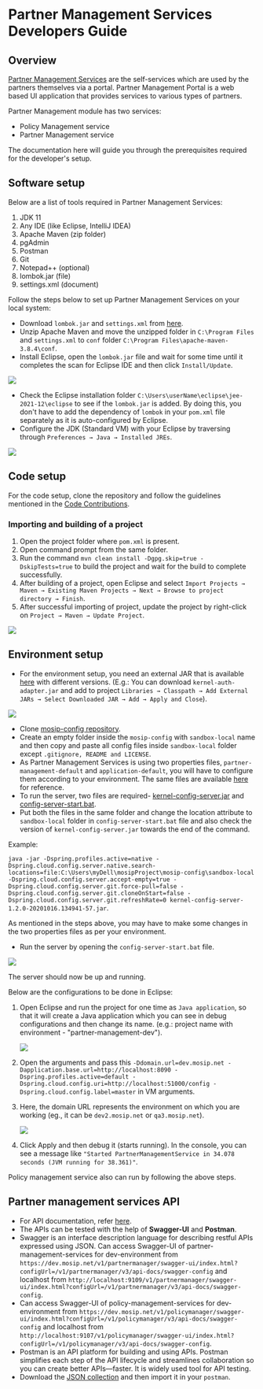 # Partner Management Services Developers Guide

## Overview

[Partner Management Services](https://docs.mosip.io/1.2.0/modules/partner-management-services) are the self-services which are used by the partners themselves via a portal. Partner Management Portal is a web based UI application that provides services to various types of partners.

Partner Management module has two services:

* Policy Management service
* Partner Management service

The documentation here will guide you through the prerequisites required for the developer's setup.

## Software setup

Below are a list of tools required in Partner Management Services:

1. JDK 11
2. Any IDE (like Eclipse, IntelliJ IDEA)
3. Apache Maven (zip folder)
4. pgAdmin
5. Postman
6. Git
7. Notepad++ (optional)
8. lombok.jar (file)
9. settings.xml (document)

Follow the steps below to set up Partner Management Services on your local system:

* Download `lombok.jar` and `settings.xml` from [here](https://github.com/mosip/documentation/tree/1.2.0/docs/\_files/partner-management-services-config-files).
* Unzip Apache Maven and move the unzipped folder in `C:\Program Files` and `settings.xml` to `conf` folder `C:\Program Files\apache-maven-3.8.4\conf`.
* Install Eclipse, open the `lombok.jar` file and wait for some time until it completes the scan for Eclipse IDE and then click `Install/Update`.

![](\_images/lombok-configuration.png)

* Check the Eclipse installation folder `C:\Users\userName\eclipse\jee-2021-12\eclipse` to see if the `lombok.jar` is added. By doing this, you don't have to add the dependency of `lombok` in your `pom.xml` file separately as it is auto-configured by Eclipse.
* Configure the JDK (Standard VM) with your Eclipse by traversing through `Preferences → Java → Installed JREs`.

![](\_images/installed-jre.png)

## Code setup

For the code setup, clone the repository and follow the guidelines mentioned in the [Code Contributions](https://docs.mosip.io/1.2.0/community/code-contributions).

### Importing and building of a project

1. Open the project folder where `pom.xml` is present.
2. Open command prompt from the same folder.
3. Run the command `mvn clean install -Dgpg.skip=true -DskipTests=true` to build the project and wait for the build to complete successfully.
4. After building of a project, open Eclipse and select `Import Projects → Maven → Existing Maven Projects → Next → Browse to project directory → Finish`.
5. After successful importing of project, update the project by right-click on `Project → Maven → Update Project`.

![](\_images/import-project.png)

## Environment setup

* For the environment setup, you need an external JAR that is available [here](https://oss.sonatype.org/#nexus-search;gav\~\~kernel-auth-adapter\~1.2.0-SNAPSHOT\~\~) with different versions. (E.g.: You can download `kernel-auth-adapter.jar` and add to project `Libraries → Classpath → Add External JARs → Select Downloaded JAR → Add → Apply and Close`).

![](\_images/add-external-library.png)

* Clone [mosip-config repository](https://github.com/mosip/mosip-config).
* Create an empty folder inside the `mosip-config` with `sandbox-local` name and then copy and paste all config files inside `sandbox-local` folder except `.gitignore, README and LICENSE`.
* As Partner Management Services is using two properties files, `partner-management-default` and `application-default`, you will have to configure them according to your environment. The same files are available [here](https://github.com/mosip/documentation/tree/1.2.0/docs/\_files/partner-management-services-config-files) for reference.
* To run the server, two files are required- [kernel-config-server.jar](https://oss.sonatype.org/#nexus-search;gav\~\~kernel-config-server\~1.2.0-SNAPSHOT\~\~) and [config-server-start.bat](https://github.com/NagarjunaKuchi/documentation/blob/1.2.0/docs/\_files/partner-management-services-config-files/config-server-start.bat).
* Put both the files in the same folder and change the location attribute to `sandbox-local` folder in `config-server-start.bat` file and also check the version of `kernel-config-server.jar` towards the end of the command.

Example:

`java -jar -Dspring.profiles.active=native -Dspring.cloud.config.server.native.search-locations=file:C:\Users\myDell\mosipProject\mosip-config\sandbox-local -Dspring.cloud.config.server.accept-empty=true -Dspring.cloud.config.server.git.force-pull=false -Dspring.cloud.config.server.git.cloneOnStart=false -Dspring.cloud.config.server.git.refreshRate=0 kernel-config-server-1.2.0-20201016.134941-57.jar`.

As mentioned in the steps above, you may have to make some changes in the two properties files as per your environment.

* Run the server by opening the `config-server-start.bat` file.

![](\_images/run-server.png)

The server should now be up and running.

Below are the configurations to be done in Eclipse:

1. Open Eclipse and run the project for one time as `Java application`, so that it will create a Java application which you can see in debug configurations and then change its name. (e.g.: project name with environment - "partner-management-dev").

    ![](\_images/partner-management-dev.PNG)

2. Open the arguments and pass this `-Ddomain.url=dev.mosip.net -Dapplication.base.url=http://localhost:8090 -Dspring.profiles.active=default -Dspring.cloud.config.uri=http://localhost:51000/config -Dspring.cloud.config.label=master` in VM arguments.

3. Here, the domain URL represents the environment on which you are working (eg., it can be `dev2.mosip.net` or `qa3.mosip.net`).

    ![](\_images/vm-arguments.png)

4. Click Apply and then debug it (starts running). In the console, you can see a message like `"Started PartnerManagementService in 34.078 seconds (JVM running for 38.361)"`.

Policy management service also can run by following the above steps.

## Partner management services API

* For API documentation, refer [here](https://docs.mosip.io/1.2.0/api).
* The APIs can be tested with the help of **Swagger-UI** and **Postman**.
* Swagger is an interface description language for describing restful APIs expressed using JSON. Can access Swagger-UI of partner-management-services for dev-environment from `https://dev.mosip.net/v1/partnermanager/swagger-ui/index.html?configUrl=/v1/partnermanager/v3/api-docs/swagger-config` and localhost from `http://localhost:9109/v1/partnermanager/swagger-ui/index.html?configUrl=/v1/partnermanager/v3/api-docs/swagger-config`.
* Can access Swagger-UI of policy-management-services for dev-environment from `https://dev.mosip.net/v1/policymanager/swagger-ui/index.html?configUrl=/v1/policymanager/v3/api-docs/swagger-config` and localhost from `http://localhost:9107/v1/policymanager/swagger-ui/index.html?configUrl=/v1/policymanager/v3/api-docs/swagger-config`.
* Postman is an API platform for building and using APIs. Postman simplifies each step of the API lifecycle and streamlines collaboration so you can create better APIs—faster. It is widely used tool for API testing.
* Download the [JSON collection](https://github.com/mosip/mosip-onboarding) and then import it in your `postman`.
